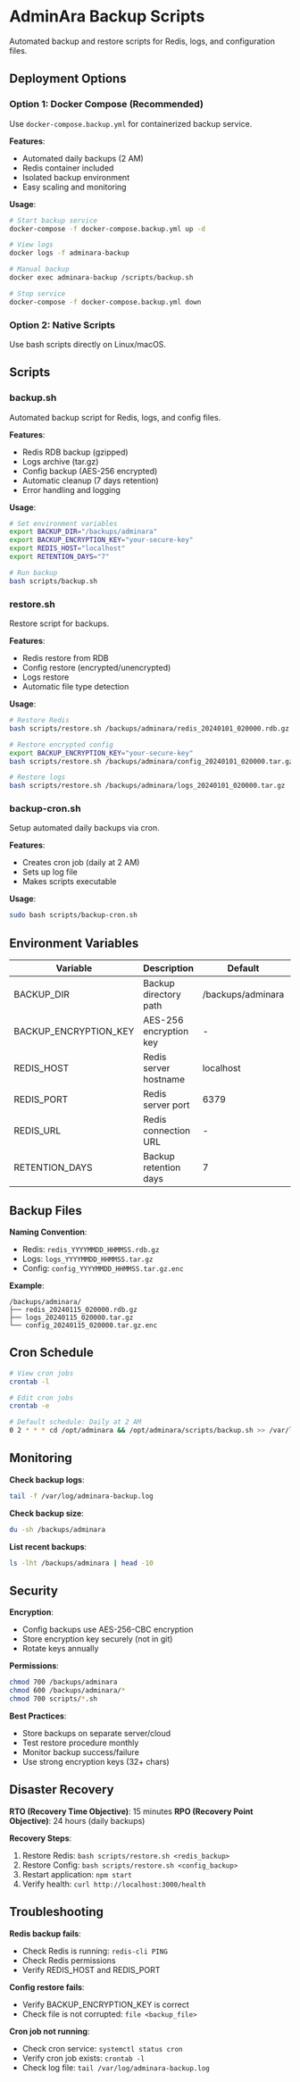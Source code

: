 # AdminAra Backup Scripts

Automated backup and restore scripts for Redis, logs, and configuration files.

## Deployment Options

### Option 1: Docker Compose (Recommended)

Use `docker-compose.backup.yml` for containerized backup service.

**Features**:
- Automated daily backups (2 AM)
- Redis container included
- Isolated backup environment
- Easy scaling and monitoring

**Usage**:
```bash
# Start backup service
docker-compose -f docker-compose.backup.yml up -d

# View logs
docker logs -f adminara-backup

# Manual backup
docker exec adminara-backup /scripts/backup.sh

# Stop service
docker-compose -f docker-compose.backup.yml down
```

### Option 2: Native Scripts

Use bash scripts directly on Linux/macOS.

## Scripts

### backup.sh
Automated backup script for Redis, logs, and config files.

**Features**:
- Redis RDB backup (gzipped)
- Logs archive (tar.gz)
- Config backup (AES-256 encrypted)
- Automatic cleanup (7 days retention)
- Error handling and logging

**Usage**:
```bash
# Set environment variables
export BACKUP_DIR="/backups/adminara"
export BACKUP_ENCRYPTION_KEY="your-secure-key"
export REDIS_HOST="localhost"
export RETENTION_DAYS="7"

# Run backup
bash scripts/backup.sh
```

### restore.sh
Restore script for backups.

**Features**:
- Redis restore from RDB
- Config restore (encrypted/unencrypted)
- Logs restore
- Automatic file type detection

**Usage**:
```bash
# Restore Redis
bash scripts/restore.sh /backups/adminara/redis_20240101_020000.rdb.gz

# Restore encrypted config
export BACKUP_ENCRYPTION_KEY="your-secure-key"
bash scripts/restore.sh /backups/adminara/config_20240101_020000.tar.gz.enc

# Restore logs
bash scripts/restore.sh /backups/adminara/logs_20240101_020000.tar.gz
```

### backup-cron.sh
Setup automated daily backups via cron.

**Features**:
- Creates cron job (daily at 2 AM)
- Sets up log file
- Makes scripts executable

**Usage**:
```bash
sudo bash scripts/backup-cron.sh
```

## Environment Variables

| Variable | Description | Default | Required |
|----------|-------------|---------|----------|
| BACKUP_DIR | Backup directory path | /backups/adminara | No |
| BACKUP_ENCRYPTION_KEY | AES-256 encryption key | - | Yes (for config) |
| REDIS_HOST | Redis server hostname | localhost | No |
| REDIS_PORT | Redis server port | 6379 | No |
| REDIS_URL | Redis connection URL | - | No |
| RETENTION_DAYS | Backup retention days | 7 | No |

## Backup Files

**Naming Convention**:
- Redis: `redis_YYYYMMDD_HHMMSS.rdb.gz`
- Logs: `logs_YYYYMMDD_HHMMSS.tar.gz`
- Config: `config_YYYYMMDD_HHMMSS.tar.gz.enc`

**Example**:
```
/backups/adminara/
├── redis_20240115_020000.rdb.gz
├── logs_20240115_020000.tar.gz
└── config_20240115_020000.tar.gz.enc
```

## Cron Schedule

```bash
# View cron jobs
crontab -l

# Edit cron jobs
crontab -e

# Default schedule: Daily at 2 AM
0 2 * * * cd /opt/adminara && /opt/adminara/scripts/backup.sh >> /var/log/adminara-backup.log 2>&1
```

## Monitoring

**Check backup logs**:
```bash
tail -f /var/log/adminara-backup.log
```

**Check backup size**:
```bash
du -sh /backups/adminara
```

**List recent backups**:
```bash
ls -lht /backups/adminara | head -10
```

## Security

**Encryption**:
- Config backups use AES-256-CBC encryption
- Store encryption key securely (not in git)
- Rotate keys annually

**Permissions**:
```bash
chmod 700 /backups/adminara
chmod 600 /backups/adminara/*
chmod 700 scripts/*.sh
```

**Best Practices**:
- Store backups on separate server/cloud
- Test restore procedure monthly
- Monitor backup success/failure
- Use strong encryption keys (32+ chars)

## Disaster Recovery

**RTO (Recovery Time Objective)**: 15 minutes
**RPO (Recovery Point Objective)**: 24 hours (daily backups)

**Recovery Steps**:
1. Restore Redis: `bash scripts/restore.sh <redis_backup>`
2. Restore Config: `bash scripts/restore.sh <config_backup>`
3. Restart application: `npm start`
4. Verify health: `curl http://localhost:3000/health`

## Troubleshooting

**Redis backup fails**:
- Check Redis is running: `redis-cli PING`
- Check Redis permissions
- Verify REDIS_HOST and REDIS_PORT

**Config restore fails**:
- Verify BACKUP_ENCRYPTION_KEY is correct
- Check file is not corrupted: `file <backup_file>`

**Cron job not running**:
- Check cron service: `systemctl status cron`
- Verify cron job exists: `crontab -l`
- Check log file: `tail /var/log/adminara-backup.log`
